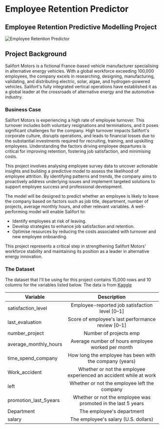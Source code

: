 # Employee Retention Predictor

## Employee Retention Predictive Modelling Project

![Employee Retention Predictor](assets/employee_photo.jpg)

## **Project Background** 

Salifort Motors is a fictional France-based vehicle manufacturer specialising in alternative energy vehicles. With a global workforce exceeding 100,000 employees, the company excels in researching, designing, manufacturing, validating, and distributing electric, solar, algae, and hydrogen-powered vehicles. Salifort's fully integrated vertical operations have established it as a global leader at the crossroads of alternative energy and the automotive industry.

### **Business Case**

Salifort Motors is experiencing a high rate of employee turnover. This turnover includes both voluntary resignations and terminations, and it poses significant challenges for the company. High turnover impacts Salifort's corporate culture, disrupts operations, and leads to financial losses due to the substantial investments required for recruiting, training, and upskilling employees. Understanding the factors driving employee departures is critical for improving retention, fostering job satisfaction, and minimising costs.

This project involves analysing employee survey data to uncover actionable insights and building a predictive model to assess the likelihood of employee attrition. By identifying patterns and trends, the company aims to proactively address underlying issues and implement targeted solutions to support employee success and professional development.

The model will be designed to predict whether an employee is likely to leave the company based on factors such as job title, department, number of projects, average monthly hours, and other relevant variables. A well-performing model will enable Salifort to:

- Identify employees at risk of leaving.
- Develop strategies to enhance job satisfaction and retention.
- Optimise resources by reducing the costs associated with turnover and new employee onboarding.

This project represents a critical step in strengthening Salifort Motors' workforce stability and maintaining its position as a leader in alternative energy innovation.

### **The Dataset**

The dataset that I'll be using for this project contains 15,000 rows and 10 columns for the variables listed below. The data is from [Kaggle](https://www.kaggle.com/datasets/mfaisalqureshi/hr-analytics-and-job-prediction/code)

| Variable                | Description                                                         |
| ----------------------- |:-------------------------------------------------------------------:|
| satisfaction_level      |  Employee-reported job satisfaction level [0–1]                     |
| last_evaluation         |  Score of employee's last performance review [0–1]                  |
| number_project          |  Number of projects emp                                             |
| average_monthly_hours   |  Average number of hours employee worked per month                  |
| time_spend_company      |  How long the employee has been with the company (years)            |
| Work_accident           |  Whether or not the employee experienced an accident while at work  |
| left                    |  Whether or not the employee left the company                       |
| promotion_last_5years   |  Whether or not the employee was promoted in the last 5 years       |
| Department              |  The employee's department                                          |
| salary                  |  The employee's salary (U.S. dollars)                               |
